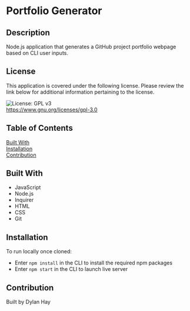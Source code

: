 # Portfolio Generator

## Description
Node.js application that generates a GitHub project portfolio webpage based on CLI user inputs.

## License  
This application is covered under the following license. Please review the link below for additional information pertaining to the license.
    
![License: GPL v3](https://img.shields.io/badge/License-GPLv3-blue.svg)  
https://www.gnu.org/licenses/gpl-3.0

## Table of Contents
[Built With](#built-with)  
[Installation](#installation)   
[Contribution](#contribution)  

## Built With
* JavaScript
* Node.js
* Inquirer
* HTML
* CSS
* Git

## Installation
To run locally once cloned:
* Enter `npm install` in the CLI to install the required npm packages
* Enter `npm start` in the CLI to launch live server

## Contribution
Built by Dylan Hay